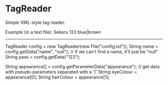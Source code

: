 # TagReader
Simple XML-style tag reader.

Example (in a text file):
<name>Sekaru
<pass>123
<appearance>blue|brown

---

TagReader config = new TagReader(new File("config.txt"));
String name = config.getData("name", "null"); // if we can't find a name, it'll just be "null"
String pass = config.getData("123");

String appearance[] = config.getParameterData("appearance"); // get data with pseudo-parameters separated with a '|'
String eyeColour = appearance[0];
String hairColour = appearance[1];
